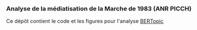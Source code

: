 ### Analyse de la médiatisation de la Marche de 1983 (ANR PICCH)
Ce dépôt contient le code et les figures pour l'analyse [BERTopic](https://github.com/MaartenGr/BERTopic)
